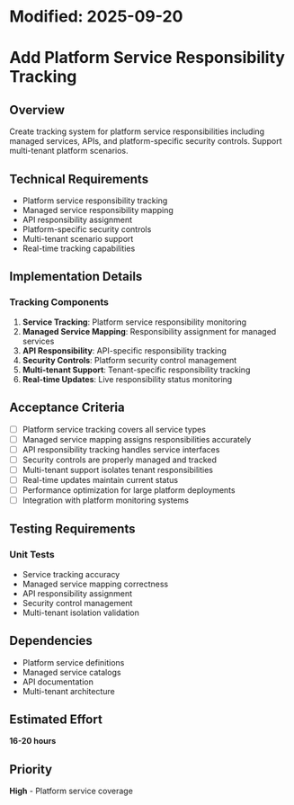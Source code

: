 # Modified: 2025-09-20

# Add Platform Service Responsibility Tracking

## Overview
Create tracking system for platform service responsibilities including managed services, APIs, and platform-specific security controls. Support multi-tenant platform scenarios.

## Technical Requirements
- Platform service responsibility tracking
- Managed service responsibility mapping
- API responsibility assignment
- Platform-specific security controls
- Multi-tenant scenario support
- Real-time tracking capabilities

## Implementation Details
### Tracking Components
1. **Service Tracking**: Platform service responsibility monitoring
2. **Managed Service Mapping**: Responsibility assignment for managed services
3. **API Responsibility**: API-specific responsibility tracking
4. **Security Controls**: Platform security control management
5. **Multi-tenant Support**: Tenant-specific responsibility tracking
6. **Real-time Updates**: Live responsibility status monitoring

## Acceptance Criteria
- [ ] Platform service tracking covers all service types
- [ ] Managed service mapping assigns responsibilities accurately
- [ ] API responsibility tracking handles service interfaces
- [ ] Security controls are properly managed and tracked
- [ ] Multi-tenant support isolates tenant responsibilities
- [ ] Real-time updates maintain current status
- [ ] Performance optimization for large platform deployments
- [ ] Integration with platform monitoring systems

## Testing Requirements
### Unit Tests
- Service tracking accuracy
- Managed service mapping correctness
- API responsibility assignment
- Security control management
- Multi-tenant isolation validation

## Dependencies
- Platform service definitions
- Managed service catalogs
- API documentation
- Multi-tenant architecture

## Estimated Effort
**16-20 hours**

## Priority
**High** - Platform service coverage
